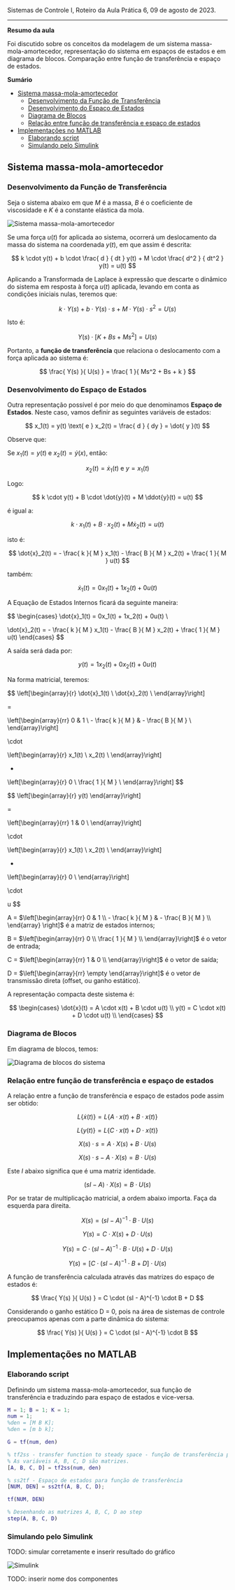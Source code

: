 Sistemas de Controle I, Roteiro da Aula Prática 6, 09 de agosto de 2023.

---

**Resumo da aula**

Foi discutido sobre os conceitos da modelagem de um sistema massa-mola-amortecedor, representação do sistema em espaços de estados e em diagrama de blocos. Comparação entre função de transferência e espaço de estados.

**Sumário**

- [Sistema massa-mola-amortecedor](#sistema-massa-mola-amortecedor)
  - [Desenvolvimento da Função de Transferência](#desenvolvimento-da-função-de-transferência)
  - [Desenvolvimento do Espaço de Estados](#desenvolvimento-do-espaço-de-estados)
  - [Diagrama de Blocos](#diagrama-de-blocos)
  - [Relação entre função de transferência e espaço de estados](#relação-entre-função-de-transferência-e-espaço-de-estados)
- [Implementações no MATLAB](#implementações-no-matlab)
  - [Elaborando script](#elaborando-script)
  - [Simulando pelo Simulink](#simulando-pelo-simulink)


## Sistema massa-mola-amortecedor

### Desenvolvimento da Função de Transferência

Seja o sistema abaixo em que $M$ é a massa, $B$ é o coeficiente de viscosidade e $K$ é a constante elástica da mola.

![Sistema massa-mola-amortecedor](imgs/sistema-massa-mola-amortecedor.jpg)

Se uma força $u(t)$ for aplicada ao sistema, ocorrerá um deslocamento da massa do sistema na coordenada $y(t)$, em que assim é descrita:

$$ k \cdot y(t) + b \cdot \frac{ d } { dt } y(t) + M \cdot \frac{ d^2 } { dt^2 } y(t) = u(t) $$

Aplicando a Transformada de Laplace à expressão que descarte o dinâmico do sistema em resposta à força $u(t)$ aplicada, levando em conta as condições iniciais nulas, teremos que:

$$ k \cdot Y(s) + b \cdot Y(s) \cdot s + M \cdot Y(s) \cdot s^2 = U(s) $$

Isto é:

$$ Y(s) \cdot [ K + Bs + Ms^2 ] = U(s) $$

Portanto, a **função de transferência** que relaciona o deslocamento com a força aplicada ao sistema é:

$$ \frac{ Y(s) }{ U(s) } = \frac{ 1 }{ Ms^2 + Bs + k } $$

### Desenvolvimento do Espaço de Estados

Outra representação possível é por meio do que denominamos **Espaço de Estados**. Neste caso, vamos definir as seguintes variáveis de estados:

$$ x_1(t) = y(t) \text{ e } x_2(t) = \frac{ d } { dy } = \dot{ y }(t) $$

Observe que:

Se $x_1(t) = y(t)$ e $x_2(t) = \dot{y}(x)$, então:

$$ x_2(t) = \dot{x}_1(t) \text{ e } y = x_1(t) $$

Logo:

$$ k \cdot y(t) + B \cdot \dot{y}(t) + M \ddot{y}(t) = u(t) $$

é igual a:

$$ k \cdot x_1(t) + B \cdot x_2(t) + M \dot{x}_2(t) = u(t) $$

isto é:

$$ \dot{x}_2(t) = - \frac{ k }{ M } x_1(t) - \frac{ B }{ M } x_2(t) + \frac{ 1 }{ M } u(t) $$

também:

$$ \dot{x}_1(t) = 0 x_1(t) + 1 x_2(t) + 0 u(t) $$

A Equação de Estados Internos ficará da seguinte maneira:

$$
\begin{cases}
  \dot{x}_1(t) = 0x_1(t) + 1x_2(t) + 0u(t) \\

  \dot{x}_2(t) = - \frac{ k }{ M } x_1(t) - \frac{ B }{ M } x_2(t) + \frac{ 1 }{ M } u(t)
\end{cases}
$$

A saída será dada por:

$$ y(t) = 1 x_2(t) + 0 x_2(t) + 0 u(t) $$

Na forma matricial, teremos:

$$
  \left[\begin{array}{r}
    \dot{x}_1(t) \\
    \dot{x}_2(t) \\
  \end{array}\right]

  =

  \left[\begin{array}{rr}
    0 & 1 \\
    - \frac{ k }{ M } & - \frac{ B }{ M } \\
  \end{array}\right]

  \cdot

  \left[\begin{array}{r}
    x_1(t) \\
    x_2(t) \\
  \end{array}\right]

  +

  \left[\begin{array}{r}
    0 \\
    \frac{ 1 }{ M } \\
  \end{array}\right]
$$

$$
  \left[\begin{array}{r}
    y(t)
  \end{array}\right]

  =

  \left[\begin{array}{rr}
    1 & 0 \\
  \end{array}\right]

  \cdot

  \left[\begin{array}{r}
    x_1(t) \\
    x_2(t) \\
  \end{array}\right]

  +

  \left[\begin{array}{r}
    0 \\
  \end{array}\right]

  \cdot
  
  u
$$

A = $\left[\begin{array}{rr} 0 & 1 \\ - \frac{ k }{ M } & - \frac{ B }{ M } \\ \end{array} \right]$ é a matriz de estados internos;

B = $\left[\begin{array}{rr} 0 \\ \frac{ 1 }{ M } \\ \end{array}\right]$ é o vetor de entrada;

C = $\left[\begin{array}{rr} 1 & 0 \\ \end{array}\right]$ é o vetor de saída;

D = $\left[\begin{array}{rr} \empty \end{array}\right]$ é o vetor de transmissão direta (offset, ou ganho estático).

A representação compacta deste sistema é:

$$
\begin{cases}
  \dot{x}(t) = A \cdot x(t) + B \cdot u(t) \\
  y(t) = C \cdot x(t) + D \cdot u(t) \\
\end{cases}
$$

### Diagrama de Blocos

Em diagrama de blocos, temos:

![Diagrama de blocos do sistema](imgs/diagrama-de-blocos.jpg)

### Relação entre função de transferência e espaço de estados

A relação entre a função de transferência e espaço de estados pode assim ser obtido:

$$ L \{ \dot{x}(t) \} = L \{ A \cdot x(t) + B \cdot x(t) \} $$

$$ L \{ y(t) \} = L \{ C \cdot x(t) + D \cdot x(t) \} $$

$$ X(s) \cdot s = A \cdot X(s) + B \cdot U(s) $$

$$ X(s) \cdot s - A \cdot X(s) = B \cdot U(s) $$

Este $I$ abaixo significa que é uma matriz identidade.

$$ (sI - A) \cdot X(s) = B \cdot U(s) $$

Por se tratar de multiplicação matricial, a ordem abaixo importa. Faça da esquerda para direita.

$$ X(s) = (sI - A )^{-1} \cdot B \cdot U(s) $$

$$ Y(s) = C \cdot X(s) + D \cdot U(s)$$

$$ Y(s) = C \cdot (sI - A)^{-1} \cdot B \cdot U(s) + D \cdot U(s) $$

$$ Y(s) = [C \cdot (sI - A)^{-1} \cdot B + D] \cdot U(s) $$

A função de transferência calculada através das matrizes do espaço de estados é:

$$ \frac{ Y(s) }{ U(s) } = C \cdot (sI - A)^{-1} \cdot B + D $$

Considerando o ganho estático D = 0, pois na área de sistemas de controle preocupamos apenas com a parte dinâmica do sistema:

$$ \frac{ Y(s) }{ U(s) } = C \cdot (sI - A)^{-1} \cdot B $$

## Implementações no MATLAB

### Elaborando script

Definindo um sistema massa-mola-amortecedor, sua função de transferência e traduzindo para espaço de estados e vice-versa.

```MATLAB
M = 1; B = 1; K = 1;
num = 1;
%den = [M B K];
%den = [m b k];

G = tf(num, den)

% tf2ss - transfer function to steady space - função de transferência para espaço de estados
% As variáveis A, B, C, D são matrizes.
[A, B, C, D] = tf2ss(num, den)

% ss2tf - Espaço de estados para função de transferência
[NUM, DEN] = ss2tf(A, B, C, D);

tf(NUM, DEN)

% Desenhando as matrizes A, B, C, D ao step
step(A, B, C, D)
```

### Simulando pelo Simulink

TODO: simular corretamente e inserir resultado do gráfico

![Simulink](imgs/simulink.png)

TODO: inserir nome dos componentes